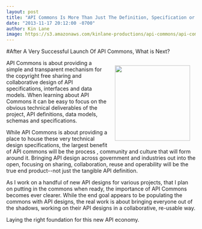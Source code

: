 ```yaml
---
layout: post
title: "API Commons Is More Than Just The Definition, Specification or Schema"
date: "2013-11-17 20:12:00 -0700"
author: Kin Lane
image: https://s3.amazonaws.com/kinlane-productions/api-commons/api-commons-icon.png
---
```


#After A Very Successful Launch Of API Commons, What is Next?

<img src="https://s3.amazonaws.com/kinlane-productions/api-commons/api-commons-icon.png" align="right" width="200" style="padding: 15px;" />

API Commons is about providing a simple and transparent mechanism for the copyright free sharing and collaborative design of API specifications, interfaces and data models. When learning about API Commons it can be easy to focus on the obvious technical deliverables of the project, API definitions, data models, schemas and specifications.

While API Commons is about providing a place to house these very technical design specifications, the largest benefit of API commons will be the process , community and culture that will form around it. Bringing API design across government and industries out into the open, focusing on sharing, collaboration, reuse and operability will be the true end product--not just the tangible API definition.

As I work on a handful of new API designs for various projects, that I plan on putting in the commons when ready, the importance of API Commons becomes ever clearer. While the end goal appears to be populating the commons with API designs, the real work is about bringing everyone out of the shadows, working on their API designs in a collaborative, re-usable way.

Laying the right foundation for this new API economy.